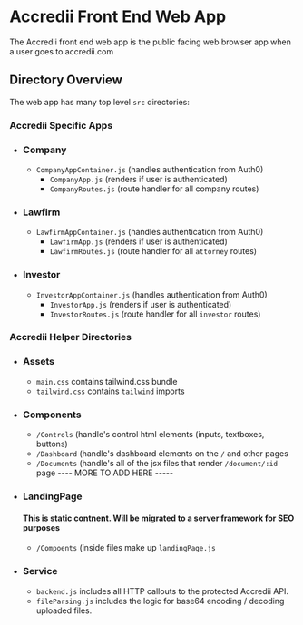 # Accredii Front End Web App

The Accredii front end web app is the public facing web browser app when a user goes to accredii.com

## Directory Overview

The web app has many top level `src` directories: 

### Accredii Specific Apps

* ### Company
    * `CompanyAppContainer.js` (handles authentication from Auth0)
        * `CompanyApp.js` (renders if user is authenticated)
        * `CompanyRoutes.js` (route handler for all company routes)

* ### Lawfirm
    * `LawfirmAppContainer.js` (handles authentication from Auth0)
        * `LawfirmApp.js` (renders if user is authenticated)
        * `LawfirmRoutes.js` (route handler for all `attorney` routes)

* ### Investor
    * `InvestorAppContainer.js` (handles authentication from Auth0)
        * `InvestorApp.js` (renders if user is authenticated)
        * `InvestorRoutes.js` (route handler for all `investor` routes)

### Accredii Helper Directories 

* ### Assets
    * `main.css` contains tailwind.css bundle
    *  `tailwind.css` contains `tailwind` imports
    
* ### Components 
    * `/Controls` (handle's control html elements (inputs, textboxes, buttons)
    * `/Dashboard` (handle's dashboard elements on the `/` and other pages
    * `/Documents` (handle's all of the jsx files that render `/document/:id` page
    ---- MORE TO ADD HERE -----
    

* ### LandingPage
    #### This is static contnent. Will be migrated to a server framework for SEO purposes
    *  `/Compoents` (inside files make up `landingPage.js`

* ### Service
    * `backend.js` includes all HTTP callouts to the protected Accredii API.
    * `fileParsing.js` includes the logic for base64 encoding / decoding uploaded files. 
    
    
    





